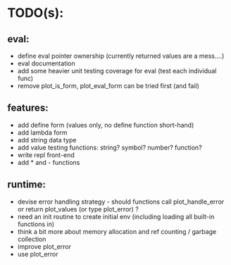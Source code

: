 TODO(s):
=====

eval:
-----
* define eval pointer ownership (currently returned values are a mess....)
* eval documentation
* add some heavier unit testing coverage for eval (test each individual func)
* remove plot_is_form, plot_eval_form can be tried first (and fail)

features:
---------
* add define form (values only, no define function short-hand)
* add lambda form
* add string data type
* add value testing functions: string? symbol? number? function?
* write repl front-end
* add * and - functions

runtime:
---------
* devise error handling strategy - should functions call plot_handle_error or return plot_values (or type plot_error) ?
* need an init routine to create initial env (including loading all built-in functions in)
* think a bit more about memory allocation and ref counting / garbage collection
* improve plot_error
* use plot_error

